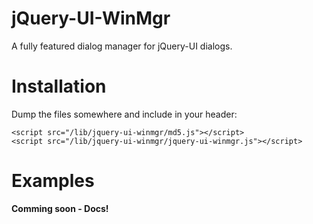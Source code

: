 jQuery-UI-WinMgr
================
A fully featured dialog manager for jQuery-UI dialogs.


Installation
============
Dump the files somewhere and include in your header:

	<script src="/lib/jquery-ui-winmgr/md5.js"></script>
	<script src="/lib/jquery-ui-winmgr/jquery-ui-winmgr.js"></script>


Examples
========
**Comming soon - Docs!**
